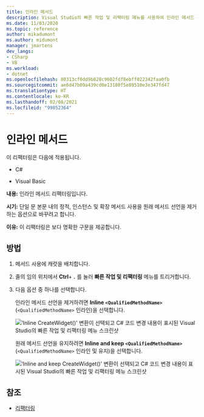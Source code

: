 ```yaml
---
title: 인라인 메서드
description: Visual Studio의 빠른 작업 및 리팩터링 메뉴를 사용하여 인라인 메서드 선언을 리팩터링하고 보다 명확한 구문을 제공하는 방법을 알아봅니다.
ms.date: 11/03/2020
ms.topic: reference
author: mikadumont
ms.author: midumont
manager: jmartens
dev_langs:
- CSharp
- VB
ms.workload:
- dotnet
ms.openlocfilehash: 80313cf0dd9b828c9602fdf8ebff022342faa0fb
ms.sourcegitcommit: ae6d47b09a439cd0e13180f5e89510e3e347fd47
ms.translationtype: HT
ms.contentlocale: ko-KR
ms.lasthandoff: 02/08/2021
ms.locfileid: "99852364"
---
```

# <a name="inline-method"></a>인라인 메서드

이 리팩터링은 다음에 적용됩니다.

- C#

- Visual Basic

**내용:** 인라인 메서드 리팩터링입니다. 

**시기:** 단일 문 본문 내의 정적, 인스턴스 및 확장 메서드 사용을 원래 메서드 선언을 제거하는 옵션으로 바꾸려고 합니다.

**이유:**  이 리팩터링은 보다 명확한 구문을 제공합니다.

## <a name="how-to"></a>방법

1. 메서드 사용에 캐럿을 배치합니다.

2. 줄의 임의 위치에서 **Ctrl**+ **.** 를 눌러 **빠른 작업 및 리팩터링** 메뉴를 트리거합니다.

3. 다음 옵션 중 하나를 선택합니다. 
    
   인라인 메서드 선언을 제거하려면 **Inline `<QualifiedMethodName>`** (`<QualifiedMethodName>` 인라인)을 선택합니다. 

    ![‘Inline CreateWidget()' 변환이 선택되고 C# 코드 변경 내용이 표시된 Visual Studio의 빠른 작업 및 리팩터링 메뉴 스크린샷](media/inline-method-remove-declaration.png)

   원래 메서드 선언을 유지하려면 **Inline and keep `<QualifiedMethodName>`** (`<QualifiedMethodName>` 인라인 및 유지)을 선택합니다. 

    ![‘Inline and keep CreateWidget()' 변환이 선택되고 C# 코드 변경 내용이 표시된 Visual Studio의 빠른 작업 및 리팩터링 메뉴 스크린샷](media/inline-method-preserve-declaration.png)

## <a name="see-also"></a>참조

- [리팩터링](../refactoring-in-visual-studio.md)
